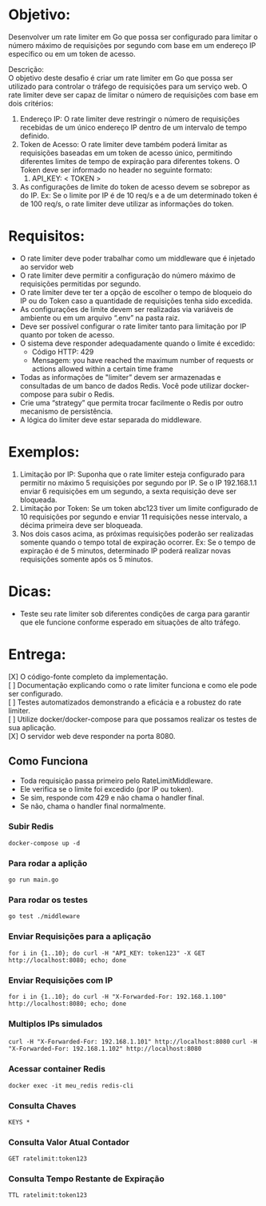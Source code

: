 # Objetivo: 
Desenvolver um rate limiter em Go que possa ser configurado para limitar o número máximo de requisições por segundo com base em um endereço IP específico ou em um token de acesso.

Descrição:<br> O objetivo deste desafio é criar um rate limiter em Go que possa ser utilizado para controlar o tráfego de requisições para um serviço web. O rate limiter deve ser capaz de limitar o número de requisições com base em dois critérios:

1. Endereço IP: O rate limiter deve restringir o número de requisições recebidas de um único endereço IP dentro de um intervalo de tempo definido.
2. Token de Acesso: O rate limiter deve também poderá limitar as requisições baseadas em um token de acesso único, permitindo diferentes limites de tempo de expiração para diferentes tokens. O Token deve ser informado no header no seguinte formato:
    1. API_KEY: < TOKEN >
3. As configurações de limite do token de acesso devem se sobrepor as do IP. Ex: Se o limite por IP é de 10 req/s e a de um determinado token é de 100 req/s, o rate limiter deve utilizar as informações do token.

# Requisitos:

- O rate limiter deve poder trabalhar como um middleware que é injetado ao servidor web
- O rate limiter deve permitir a configuração do número máximo de requisições permitidas por segundo.
- O rate limiter deve ter ter a opção de escolher o tempo de bloqueio do IP ou do Token caso a quantidade de requisições tenha sido excedida.
- As configurações de limite devem ser realizadas via variáveis de ambiente ou em um arquivo “.env” na pasta raiz.
- Deve ser possível configurar o rate limiter tanto para limitação por IP quanto por token de acesso.
- O sistema deve responder adequadamente quando o limite é excedido:
    - Código HTTP: 429 
    - Mensagem: you have reached the maximum number of requests or actions allowed within a certain time frame
- Todas as informações de "limiter” devem ser armazenadas e consultadas de um banco de dados Redis. Você pode utilizar docker-compose para subir o Redis.
- Crie uma “strategy” que permita trocar facilmente o Redis por outro mecanismo de persistência.
- A lógica do limiter deve estar separada do middleware.

# Exemplos:

1. Limitação por IP: Suponha que o rate limiter esteja configurado para permitir no máximo 5 requisições por segundo por IP. Se o IP 192.168.1.1 enviar 6 requisições em um segundo, a sexta requisição deve ser bloqueada.
2. Limitação por Token: Se um token abc123 tiver um limite configurado de 10 requisições por segundo e enviar 11 requisições nesse intervalo, a décima primeira deve ser bloqueada.
3. Nos dois casos acima, as próximas requisições poderão ser realizadas somente quando o tempo total de expiração ocorrer. Ex: Se o tempo de expiração é de 5 minutos, determinado IP poderá realizar novas requisições somente após os 5 minutos.

# Dicas:
 - Teste seu rate limiter sob diferentes condições de carga para garantir que ele funcione conforme esperado em situações de alto tráfego.

# Entrega:
[X] O código-fonte completo da implementação.<br>
[ ] Documentação explicando como o rate limiter funciona e como ele pode ser configurado.<br>
[ ] Testes automatizados demonstrando a eficácia e a robustez do rate limiter.<br>
[ ] Utilize docker/docker-compose para que possamos realizar os testes de sua aplicação.<br>
[X] O servidor web deve responder na porta 8080.<br>


## Como Funciona

- Toda requisição passa primeiro pelo RateLimitMiddleware.
- Ele verifica se o limite foi excedido (por IP ou token).
- Se sim, responde com 429 e não chama o handler final.
- Se não, chama o handler final normalmente.

### Subir Redis 

```docker-compose up -d```

### Para rodar a aplição 

```go run main.go```

### Para rodar os testes 

```go test ./middleware```

### Enviar Requisições para a apliçação 

```for i in {1..10}; do curl -H "API_KEY: token123" -X GET http://localhost:8080; echo; done```

### Enviar Requisições com IP 

```for i in {1..10}; do curl -H "X-Forwarded-For: 192.168.1.100" http://localhost:8080; echo; done```

### Multiplos IPs simulados 

```curl -H "X-Forwarded-For: 192.168.1.101" http://localhost:8080```
```curl -H "X-Forwarded-For: 192.168.1.102" http://localhost:8080```

### Acessar container Redis

```docker exec -it meu_redis redis-cli```

### Consulta Chaves 

```KEYS *```

### Consulta Valor Atual Contador 

```GET ratelimit:token123```

### Consulta Tempo Restante de Expiração 

```TTL ratelimit:token123```


